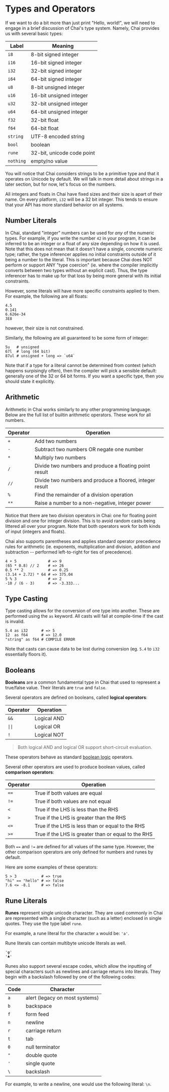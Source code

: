 # Types and Operators

If we want to do a bit more than just print "Hello, world!", we will need to
engage in a brief discussion of Chai's type system.  Namely, Chai provides us
with several basic types:

| Label | Meaning |
| ----- | ------- |
| `i8` | 8-bit signed integer |
| `i16` | 16-bit signed integer |
| `i32` | 32-bit signed integer |
| `i64` | 64-bit signed integer |
| `u8` | 8-bit unsigned integer |
| `u16` | 16-bit unsigned integer |
| `u32` | 32-bit unsigned integer |
| `u64` | 64-bit unsigned integer |
| `f32` | 32-bit float |
| `f64` | 64-bit float |
| `string` | UTF-8 encoded string |
| `bool` | boolean |
| `rune` | 32-bit, unicode code point |
| `nothing` | empty/no value |

You will notice that Chai considers strings to be a primitive type and that it
operates on Unicode by default.  We will talk in more detail about strings in
a later section, but for now, let's focus on the numbers.

All integers and floats in Chai have fixed sizes and their size is apart of
their name.  On every platform, `i32` will be a 32 bit integer.  This tends to
ensure that your API has more standard behavior on all systems.

## Number Literals

In Chai, standard "integer" numbers can be used for *any* of the numeric types.
For example, if you write the number `42` in your program, it can be inferred to
be an integer or a float of any size depending on how it is used.  Note that
this does not mean that it doesn't have a single, concrete numeric type; rather,
the type inferencer applies no initial constraints outside of it being a number
to the literal.  This is important because Chai does NOT perform or support ANY
"type coercion" (ie. where the compiler implicitly converts between two types
without an explicit cast).  Thus, the type inferencer has to make up for that
loss by being more general with its initial constraints.

However, some literals will have more specific constraints applied to them.  For
example, the following are all floats:

    4.5
    0.141
    6.626e-34
    3E8

however, their size is not constrained.

Similarly, the following are all guaranteed to be some form of integer:

    5u   # unsigned
    67l  # long (64 bit)
    87ul # unsigned + long => `u64`

Note that if a type for a literal cannot be determined from context (which
happens surpisingly often), then the compiler will pick a sensible default:
generally one of the 32 or 64 bit forms.  If you want a specific type, then you
should state it explicitly.

## Arithmetic

Arithmetic in Chai works similarly to any other programming language.  Below are
the full list of builtin arithmetic operators.  These work for all numbers.

| Operator | Operation |
| -------- | --------- |
| `+` | Add two numbers |
| `-` | Subtract two numbers OR negate one number |
| `*` | Multiply two numbers |
| `/` | Divide two numbers and produce a floating point result |
| `//` | Divide two numbers and produce a floored, integer result |
| `%` | Find the remainder of a division operation |
| `**` | Raise a number to a non-negative, integer power |

Notice that there are two division operators in Chai: one for floating point
division and one for integer division.  This is to avoid random casts being
littered all over your program.  Note that both operators work for both kinds of
input (integers and floats).

Chai also supports parentheses and applies standard operator precedence rules
for arithmetic (ie. exponents, multiplication and division, addition and
subtraction -- performed left-to-right for ties of precedence).

    4 + 5              # => 9
    (65 * 0.8) // 2    # => 26
    0.5 ** 2           # => 0.25
    (3.14 + 2.72) * 64 # => 375.04
    5 % 3              # => 2
    -10 / (6 - 3)      # => -3.333...

## Type Casting

Type casting allows for the conversion of one type into another.  These are
performed using the `as` keyword.  All casts will fail at compile-time if the
cast is invalid.

    5.4 as i32      # => 5
    12  as f64      # => 12.0
    "string" as f64 # COMPILE ERROR

Note that casts can cause data to be lost during conversion (eg. `5.4` to `i32`
essentially floors it). 

## Booleans

**Booleans** are a common fundamental type in Chai that used to represent a
true/false value.  Their literals are `true` and `false`.

Several operators are defined on booleans, called **logical operators**:

| Operator | Operation |
| -------- | --------- |
| `&&` | Logical AND |
| `\|\|` | Logical OR |
| `!` | Logical NOT |

> Both logical AND and logical OR support short-circuit evaluation.

These operators behave as standard 
[boolean logic](https://en.wikipedia.org/wiki/Boolean_algebra) operators.

Several other operators are used to produce boolean values, called **comparison
operators**:

| Operator | Operation |
| -------- | --------- |
| `==` | True if both values are equal |
| `!=` | True if both values are not equal |
| `<` | True if the LHS is less than the RHS |
| `>` | True if the LHS is greater than the RHS |
| `<=` | True if the LHS is less than or equal to the RHS |
| `>=` | True if the LHS is greater than or equal to the RHS |

Both `==` and `!=` are defined for all values of the same type.  However, the
other comparison operators are only defined for numbers and runes by default.

Here are some examples of these operators:

    5 > 3           # => true
    "hi" == "hello" # => false
    7.6 <= -8.1     # => false      

## Rune Literals

**Runes** represent single unicode character.  They are used commonly in Chai are
represented with a single character (such as a letter) enclosed in single quotes.
They use the type label `rune`.

For example, a rune literal for the character `a` would be: `'a'`. 

Rune literals can contain multibyte unicode literals as well.

    'φ'
    '♣'

Runes also support several escape codes, which allow the inputting of special
characters such as newlines and carriage returns into literals.  They begin
with a backslash followed by one of the following codes:

| Code | Character |
| ---- | --------- |
| `a` | alert (legacy on most systems) |
| `b` | backspace |
| `f` | form feed |
| `n` | newline |
| `r` | carriage return |
| `t` | tab |
| `0` | null terminator |
| `"` | double quote |
| `'` | single quote |
| `\` | backslash

For example, to write a newline, one would use the following literal: `\n`.
